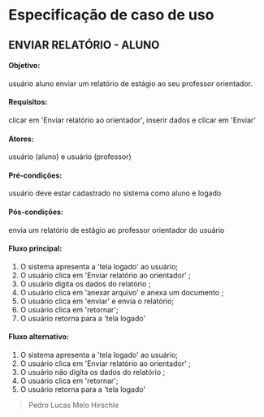 # Especificação de caso de uso

## ENVIAR RELATÓRIO - ALUNO 

#### Objetivo: 
usuário aluno enviar um relatório de estágio ao seu professor orientador. 

#### Requisitos: 
clicar em 'Enviar relatório ao orientador', inserir dados e clicar em 'Enviar' 

#### Atores:
usuário (aluno) e usuário (professor) 

####  Pré-condições: 
usuário deve estar cadastrado no sistema como aluno e logado      

#### Pós-condições: 
envia um relatório de estágio ao professor orientador do usuário 

#### Fluxo principal: 
1. O sistema apresenta a 'tela logado' ao usuário; 
2. O usuário clica em 'Enviar relatório ao orientador' ; 
3. O usuário digita os dados do relatório ; 
4. O usuário clica em 'anexar arquivo' e anexa um documento ; 
5. O usuário clica em 'enviar' e envia o relatório; 
6. O usuário clica em 'retornar'; 
7. O usuário retorna para a 'tela logado' 

#### Fluxo alternativo: 
1. O sistema apresenta a 'tela logado' ao usuário; 
2. O usuário clica em 'Enviar relatório ao orientador' ; 
3. O usuário não digita os dados do relatório ; 
4. O usuário clica em 'retornar'; 
5. O usuário retorna para a 'tela logado'

 > Pedro Lucas Melo Hirschle
